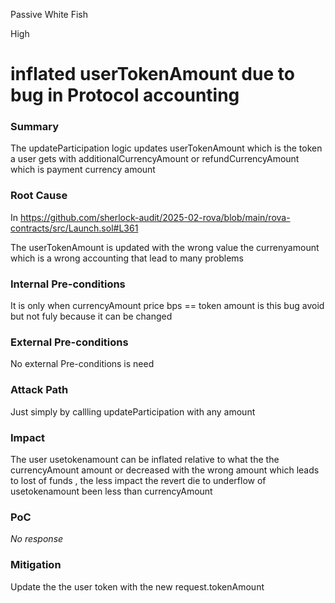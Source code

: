 Passive White Fish

High

# inflated userTokenAmount due to bug in  Protocol accounting

### Summary

The updateParticipation logic updates userTokenAmount which is the token a user gets with additionalCurrencyAmount or refundCurrencyAmount which is payment currency amount

### Root Cause

In https://github.com/sherlock-audit/2025-02-rova/blob/main/rova-contracts/src/Launch.sol#L361

The userTokenAmount is updated with the wrong value the currenyamount which is a wrong accounting that lead to many problems

### Internal Pre-conditions

It is only when currencyAmount price bps == token amount is this bug avoid but not fuly because it can be changed

### External Pre-conditions

No external Pre-conditions is need 

### Attack Path

Just simply by callling updateParticipation with any amount

### Impact

The user usetokenamount can be inflated relative to what the the currencyAmount amount or decreased  with the wrong amount which leads to lost of funds , the less impact the revert die to underflow of usetokenamount been less than currencyAmount

### PoC

_No response_

### Mitigation

Update the the user token with the new request.tokenAmount